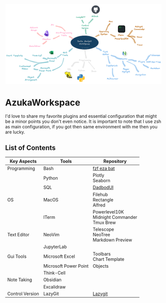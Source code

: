 ![image!](pict/readme_githup_workspace.excalidraw.png)

# AzukaWorkspace

I'd love to share my favorite plugins and essential configuration that might be a minor points you don't even notice. It is important to note that I use zsh as main configuration, if you got then same environment with me then you are lucky.

## List of Contents

| Key Aspects     | Tools                 | Repository                                                             |
|-----------------|-----------------------|------------------------------------------------------------------------|
| Programming     | Bash                  | [fzf eza bat](contents/bash/fzf_bat_eza_development.md)                |
|                 | Python                | Plotly<br>Seaborn                                                      |
|                 | SQL                   | [DadbodUI](https://github.com/tpope/vim-dadbod)                        |
| OS              | MacOS                 | Filehub<br>Rectangle<br>Alfred                                         |
|                 | ITerm                 | Powerlevel10K<br>Midnight Commander<br>Tmux Brew                       |
| Text Editor     | NeoVim                | Telescope<br>NeoTree<br>Markdown Preview                               |
|                 | JupyterLab            |                                                                        |
| Gui Tools       | Microsoft Excel       | Toolbars<br>Chart Template                                             |
|                 | Microsoft Power Point | Objects                                                                |
|                 | Think-Cell            |                                                                        |
| Note Taking     | Obsidian              |                                                                        |
|                 | Excalidraw            |                                                                        |
| Control Version | LazyGit               | [Lazygit](https://github.com/jesseduffield/lazygit?tab=readme-ov-file) |

